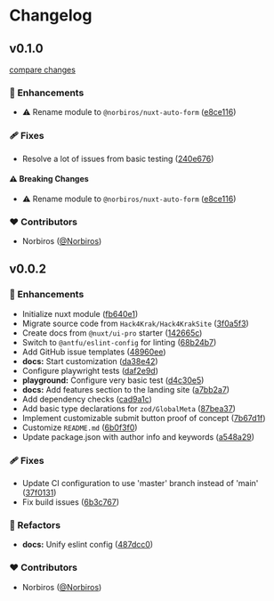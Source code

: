 # Changelog


## v0.1.0

[compare changes](https://github.com/Norbiros/nuxt-auto-form/compare/v0.0.2...v0.1.0)

### 🚀 Enhancements

- ⚠️  Rename module to `@norbiros/nuxt-auto-form` ([e8ce116](https://github.com/Norbiros/nuxt-auto-form/commit/e8ce116))

### 🩹 Fixes

- Resolve a lot of issues from basic testing ([240e676](https://github.com/Norbiros/nuxt-auto-form/commit/240e676))

#### ⚠️ Breaking Changes

- ⚠️  Rename module to `@norbiros/nuxt-auto-form` ([e8ce116](https://github.com/Norbiros/nuxt-auto-form/commit/e8ce116))

### ❤️ Contributors

- Norbiros ([@Norbiros](https://github.com/Norbiros))

## v0.0.2


### 🚀 Enhancements

- Initialize nuxt module ([fb640e1](https://github.com/Norbiros/nuxt-auto-form/commit/fb640e1))
- Migrate source code from `Hack4Krak/Hack4KrakSite` ([3f0a5f3](https://github.com/Norbiros/nuxt-auto-form/commit/3f0a5f3))
- Create docs from `@nuxt/ui-pro` starter ([142665c](https://github.com/Norbiros/nuxt-auto-form/commit/142665c))
- Switch to `@antfu/eslint-config` for linting ([68b24b7](https://github.com/Norbiros/nuxt-auto-form/commit/68b24b7))
- Add GitHub issue templates ([48960ee](https://github.com/Norbiros/nuxt-auto-form/commit/48960ee))
- **docs:** Start customization ([da38e42](https://github.com/Norbiros/nuxt-auto-form/commit/da38e42))
- Configure playwright tests ([daf2e9d](https://github.com/Norbiros/nuxt-auto-form/commit/daf2e9d))
- **playground:** Configure very basic test ([d4c30e5](https://github.com/Norbiros/nuxt-auto-form/commit/d4c30e5))
- **docs:** Add features section to the landing site ([a7bb2a7](https://github.com/Norbiros/nuxt-auto-form/commit/a7bb2a7))
- Add dependency checks ([cad9a1c](https://github.com/Norbiros/nuxt-auto-form/commit/cad9a1c))
- Add basic type declarations for `zod/GlobalMeta` ([87bea37](https://github.com/Norbiros/nuxt-auto-form/commit/87bea37))
- Implement customizable submit button proof of concept ([7b67d1f](https://github.com/Norbiros/nuxt-auto-form/commit/7b67d1f))
- Customize `README.md` ([6b0f3f0](https://github.com/Norbiros/nuxt-auto-form/commit/6b0f3f0))
- Update package.json with author info and keywords ([a548a29](https://github.com/Norbiros/nuxt-auto-form/commit/a548a29))

### 🩹 Fixes

- Update CI configuration to use 'master' branch instead of 'main' ([37f0131](https://github.com/Norbiros/nuxt-auto-form/commit/37f0131))
- Fix build issues ([6b3c767](https://github.com/Norbiros/nuxt-auto-form/commit/6b3c767))

### 💅 Refactors

- **docs:** Unify eslint config ([487dcc0](https://github.com/Norbiros/nuxt-auto-form/commit/487dcc0))

### ❤️ Contributors

- Norbiros ([@Norbiros](https://github.com/Norbiros))

